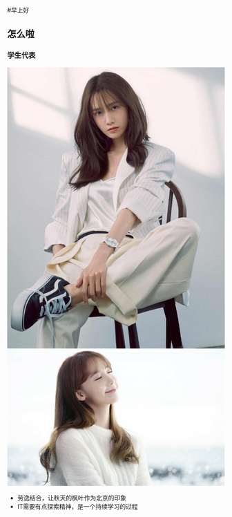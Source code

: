 #早上好
##   怎么啦

### 学生代表

![](./yun.jpg)
![](./yun.jpeg)

* 劳逸结合，让秋天的枫叶作为北京的印象
* IT需要有点探索精神，是一个持续学习的过程